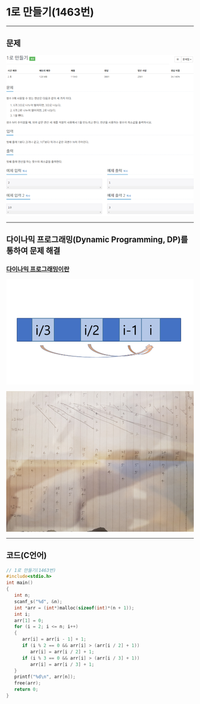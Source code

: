 # 1로 만들기(1463번)

****

## 문제

![image-1463](/image_file/image-1463.png)

****

## 다이나믹 프로그래밍(Dynamic Programming, DP)를 통하여 문제 해결
### [다이나믹 프로그래밍이란](https://github.com/haechunchung/Algorithm/blob/master/%EB%8B%A4%EC%9D%B4%EB%82%98%EB%AF%B9%20%ED%94%84%EB%A1%9C%EA%B7%B8%EB%9E%98%EB%B0%8D.md)

![image-1463-solution(1)](/image_file/image-1463-solution(1).png)

![image-1463-solution(2)](/image_file/image-1463-solution(2).jpeg)

****

## 코드(C언어)
```c
// 1로 만들기(1463번)
#include<stdio.h>
int main()
{
   int n;
   scanf_s("%d", &n);
   int *arr = (int*)malloc(sizeof(int)*(n + 1));
   int i;
   arr[1] = 0;
   for (i = 2; i <= n; i++)
   {
      arr[i] = arr[i - 1] + 1;
      if (i % 2 == 0 && arr[i] > (arr[i / 2] + 1))
         arr[i] = arr[i / 2] + 1;
      if (i % 3 == 0 && arr[i] > (arr[i / 3] + 1))
         arr[i] = arr[i / 3] + 1;
   }
   printf("%d\n", arr[n]);
   free(arr);
   return 0;
}
```
